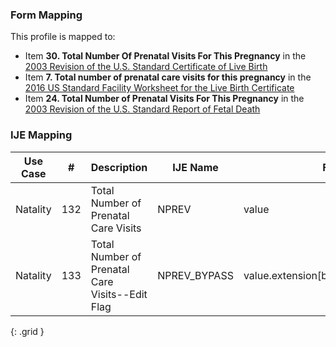 ### Form Mapping
This profile is mapped to:
 * Item **30. Total Number Of Prenatal Visits For This Pregnancy** in the [2003 Revision of the U.S. Standard Certificate of Live Birth](https://www.cdc.gov/nchs/data/dvs/birth11-03final-ACC.pdf)
 * Item **7. Total number of prenatal care visits for this pregnancy** in the [2016 US Standard Facility Worksheet for the Live Birth Certificate](https://www.cdc.gov/nchs/data/dvs/facility-worksheet-2016-508.pdf)
 * Item **24. Total Number of Prenatal Visits For This Pregnancy** in the [2003 Revision of the U.S. Standard Report of Fetal Death](https://www.cdc.gov/nchs/data/dvs/FDEATH11-03finalACC.pdf)

### IJE Mapping

| **Use Case** |  **#**   |  **Description**  | **IJE Name**  |  **Field**  |  **Type**  | **Value Set**  |
| :---------: | --------------- | ------------ | ------------- | ---------- | ---------- | -------------- |
| Natality | 132 | Total Number of Prenatal Care Visits | NPREV | value |integer | |
| Natality | 133 | Total Number of Prenatal Care Visits--Edit Flag | NPREV_BYPASS | value.extension[bypassEditFlag].value |codeable |[PregnancyReportEditFlagsVS], <br />See [Handling of edit flags]  |
{: .grid }
